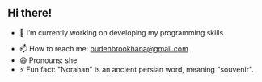 ## Hi there! 
<!--
**NorahanS/NorahanS** is a ✨ _special_ ✨ repository because its `README.md` (this file) appears on your GitHub profile.
-->
- 🔭 I’m currently working on developing my programming skills
<!--
- 🌱 I’m currently learning some subjects 😄
- 👯 I’m looking to collaborate on ...
- 🤔 I’m looking for help with ...
- 💬 Ask me about ...
-->
- 📫 How to reach me: budenbrookhana@gmail.com
- 😄 Pronouns: she
- ⚡ Fun fact: "Norahan" is an ancient persian word, meaning "souvenir".
  
